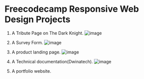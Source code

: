 # Freecodecamp Responsive Web Design Projects
 1. A Tribute Page on The Dark Knight.
    ![image](https://user-images.githubusercontent.com/71055951/113003878-c288de80-9190-11eb-8ba3-f1cfe1969a70.png)

 2. A Survey Form.
    ![image](https://user-images.githubusercontent.com/71055951/113004173-0aa80100-9191-11eb-97b8-6818d5671cdf.png)

 3. A product landing page.
    ![image](https://user-images.githubusercontent.com/71055951/113004360-2f9c7400-9191-11eb-9e83-d8bcc399e5fe.png)

 4. A Technical documentation(Dwinatech).
    ![image](https://user-images.githubusercontent.com/71055951/113004757-78542d00-9191-11eb-86d8-0ff9746a6621.png)

 5. A portfolio website.
